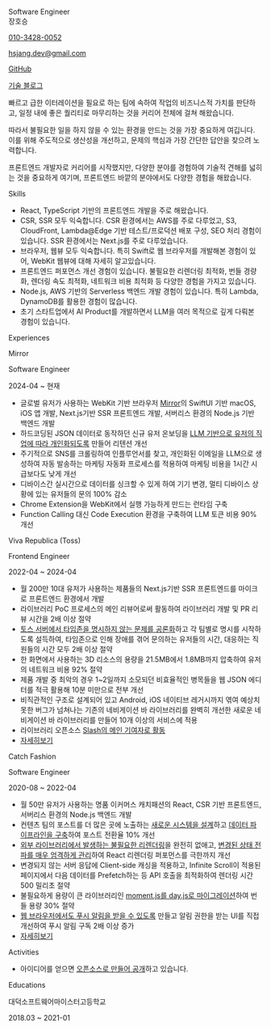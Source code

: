 <p className="title">Software Engineer<br/>장호승</p>

<div className="info">
  <p><a href="sms:010-3428-0052">010-3428-0052</a></p>
  <p><a href="mailto:hsjang.dev@gmail.com">hsjang.dev@gmail.com</a></p>
  <p><a href="https://github.com/hoseungme">GitHub</a></p>
  <p><a href="https://blog.hoseung.me">기술 블로그</a></p>
</div>

빠르고 급한 이터레이션을 필요로 하는 팀에 속하여 작업의 비즈니스적 가치를 판단하고, 일정 내에 좋은 퀄리티로 마무리하는 것을 커리어 전체에 걸쳐 해왔습니다.

따라서 불필요한 일을 하지 않을 수 있는 환경을 만드는 것을 가장 중요하게 여깁니다. 이를 위해 주도적으로 생산성을 개선하고, 문제의 핵심과 가장 간단한 답안을 찾으려 노력합니다.

프론트엔드 개발자로 커리어를 시작했지만, 다양한 분야를 경험하여 기술적 견해를 넓히는 것을 중요하게 여기며, 프론트엔드 바깥의 분야에서도 다양한 경험을 해왔습니다.

<p className="title">Skills</p>

- React, TypeScript 기반의 프론트엔드 개발을 주로 해왔습니다.
- CSR, SSR 모두 익숙합니다. CSR 환경에서는 AWS를 주로 다루었고, S3, CloudFront, Lambda@Edge 기반 테스트/프로덕션 배포 구성, SEO 처리 경험이 있습니다. SSR 환경에서는 Next.js를 주로 다루었습니다.
- 브라우저, 웹뷰 모두 익숙합니다. 특히 Swift로 웹 브라우저를 개발해본 경험이 있어, WebKit 웹뷰에 대해 자세히 알고있습니다.
- 프론트엔드 퍼포먼스 개선 경험이 있습니다. 불필요한 리렌더링 최적화, 번들 경량화, 렌더링 속도 최적화, 네트워크 비용 최적화 등 다양한 경험을 가지고 있습니다.
- Node.js, AWS 기반의 Serverless 백엔드 개발 경험이 있습니다. 특히 Lambda, DynamoDB를 활용한 경험이 많습니다.
- 초기 스타트업에서 AI Product를 개발하면서 LLM을 여러 목적으로 깊게 다뤄본 경험이 있습니다.

<p className="title">Experiences</p>

<p className="experience">Mirror</p>
<p className="experience-role">Software Engineer</p>
<p className="experience-period">2024-04 ~ 현재</p>

- 글로벌 유저가 사용하는 WebKit 기반 브라우저 [Mirror](https://www.mirror.work)의 SwiftUI 기반 macOS, iOS 앱 개발, Next.js기반 SSR 프론트엔드 개발, 서버리스 환경의 Node.js 기반 백엔드 개발
- 하드코딩된 JSON 데이터로 동작하던 신규 유저 온보딩을 [LLM 기반으로 유저의 직업에 따라 개인화되도록](https://blog.hoseung.me/2025-04-13-mirror-onboading-llm) 만들어 리텐션 개선
- 주기적으로 SNS를 크롤링하여 인플루언서를 찾고, 개인화된 이메일을 LLM으로 생성하여 자동 발송하는 마케팅 자동화 프로세스를 적용하여 마케팅 비용을 1시간 시급보다도 낮게 개선
- 디바이스간 실시간으로 데이터를 싱크할 수 있게 하여 기기 변경, 멀티 디바이스 상황에 있는 유저들의 문의 100% 감소
- Chrome Extension을 WebKit에서 실행 가능하게 만드는 런타임 구축
- Function Calling 대신 Code Execution 환경을 구축하여 LLM 토큰 비용 90% 개선

<p className="experience">Viva Republica (Toss)</p>
<p className="experience-role">Frontend Engineer</p>
<p className="experience-period">2022-04 ~ 2024-04</p>

- 월 200만 10대 유저가 사용하는 제품들의 Next.js기반 SSR 프론트엔드를 마이크로 프론트엔드 환경에서 개발
- 라이브러리 PoC 프로세스의 메인 리뷰어로써 활동하여 라이브러리 개발 및 PR 리뷰 시간을 2배 이상 절약
- [토스 서버에서 타임존을 명시하지 않는 문제를 공론화](https://blog.hoseung.me/2023-03-23-how-to-transfer-date)하고 각 팀별로 명시를 시작하도록 설득하여, 타임존으로 인해 장애를 겪어 문의하는 유저들의 시간, 대응하는 직원들의 시간 모두 2배 이상 절약
- 한 화면에서 사용하는 3D 리소스의 용량을 21.5MB에서 1.8MB까지 압축하여 유저의 네트워크 비용 92% 절약
- 제품 개발 중 최악의 경우 1~2일까지 소모되던 비효율적인 병목들을 웹 JSON 에디터를 적극 활용해 10분 미만으로 전부 개선
- 비직관적인 구조로 설계되어 있고 Android, iOS 네이티브 레거시까지 엮여 예상치 못한 버그가 넘쳐나는 기존의 네비게이션 바 라이브러리를 완벽히 개선한 새로운 네비게이션 바 라이브러리를 만들어 10개 이상의 서비스에 적용
- 라이브러리 오픈소스 [Slash의 메인 기여자로 활동](https://github.com/toss/slash/issues?q=involves%3Ahoseungme)
- [자세히보기](/experiences/viva-republica)

<p className="experience">Catch Fashion</p>
<p className="experience-role">Software Engineer</p>
<p className="experience-period">2020-08 ~ 2022-04</p>

- 월 50만 유저가 사용하는 명품 이커머스 캐치패션의 React, CSR 기반 프론트엔드, 서버리스 환경의 Node.js 백엔드 개발
- 컨텐츠 팀의 포스트를 더 많은 곳에 노출하는 [새로운 시스템을 설계](https://blog.hoseung.me/2022-02-06-post-system-retrospect)하고 [데이터 파이프라인을 구축](https://blog.hoseung.me/2022-02-19-dynamodb-stream-elasticsearch)하여 포스트 전환율 10% 개선
- [외부 라이브러리에서 발생하는 불필요한 리렌더링](https://blog.hoseung.me/2021-12-07-do-not-use-link)을 완전히 없애고, [변경된 상태 전파를 매우 엄격하게 관리](https://blog.hoseung.me/2021-10-09-rxjs)하여 React 리렌더링 퍼포먼스를 극한까지 개선
- 변경되지 않는 서버 응답에 Client-side 캐싱을 적용하고, Infinite Scroll이 적용된 페이지에서 다음 데이터를 Prefetch하는 등 API 호출을 최적화하여 렌더링 시간 500 밀리초 절약
- 불필요하게 용량이 큰 라이브러리인 [moment.js를 day.js로 마이그레이션](https://blog.hoseung.me/2022-03-13-dayjs-instead-of-momentjs)하여 번들 용량 30% 절약
- [웹 브라우저에서도 푸시 알림을 받을 수 있도록](https://blog.hoseung.me/2021-11-28-web-push-notification) 만들고 알림 권한을 받는 UI를 직접 개선하여 푸시 알림 구독 2배 이상 증가
- [자세히보기](/experiences/catch-fashion)

<p className="title">Activities</p>

- 아이디어를 얻으면 [오픈소스로 만들어 공개](https://github.com/hoseungme/opensources/blob/main/README.md)하고 있습니다.

<p className="title">Educations</p>

<p className="education">대덕소프트웨어마이스터고등학교</p>
<p className="education-period">2018.03 ~ 2021-01</p>
